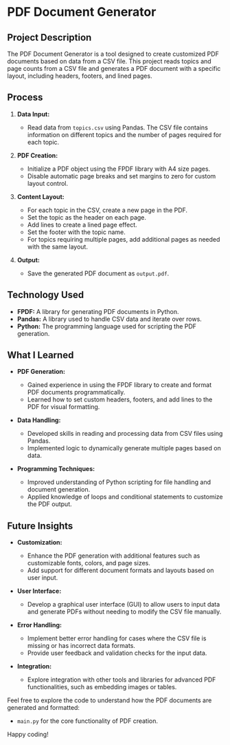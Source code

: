 # PDF Document Generator

## Project Description

The PDF Document Generator is a tool designed to create customized PDF documents based on data from a CSV file. This project reads topics and page counts from a CSV file and generates a PDF document with a specific layout, including headers, footers, and lined pages.

## Process

1. **Data Input:**
   - Read data from `topics.csv` using Pandas. The CSV file contains information on different topics and the number of pages required for each topic.

2. **PDF Creation:**
   - Initialize a PDF object using the FPDF library with A4 size pages.
   - Disable automatic page breaks and set margins to zero for custom layout control.

3. **Content Layout:**
   - For each topic in the CSV, create a new page in the PDF.
   - Set the topic as the header on each page.
   - Add lines to create a lined page effect.
   - Set the footer with the topic name.
   - For topics requiring multiple pages, add additional pages as needed with the same layout.

4. **Output:**
   - Save the generated PDF document as `output.pdf`.

## Technology Used

- **FPDF:** A library for generating PDF documents in Python.
- **Pandas:** A library used to handle CSV data and iterate over rows.
- **Python:** The programming language used for scripting the PDF generation.

## What I Learned

- **PDF Generation:**
  - Gained experience in using the FPDF library to create and format PDF documents programmatically.
  - Learned how to set custom headers, footers, and add lines to the PDF for visual formatting.

- **Data Handling:**
  - Developed skills in reading and processing data from CSV files using Pandas.
  - Implemented logic to dynamically generate multiple pages based on data.

- **Programming Techniques:**
  - Improved understanding of Python scripting for file handling and document generation.
  - Applied knowledge of loops and conditional statements to customize the PDF output.

## Future Insights

- **Customization:**
  - Enhance the PDF generation with additional features such as customizable fonts, colors, and page sizes.
  - Add support for different document formats and layouts based on user input.

- **User Interface:**
  - Develop a graphical user interface (GUI) to allow users to input data and generate PDFs without needing to modify the CSV file manually.

- **Error Handling:**
  - Implement better error handling for cases where the CSV file is missing or has incorrect data formats.
  - Provide user feedback and validation checks for the input data.

- **Integration:**
  - Explore integration with other tools and libraries for advanced PDF functionalities, such as embedding images or tables.

Feel free to explore the code to understand how the PDF documents are generated and formatted:
- `main.py` for the core functionality of PDF creation.

Happy coding!